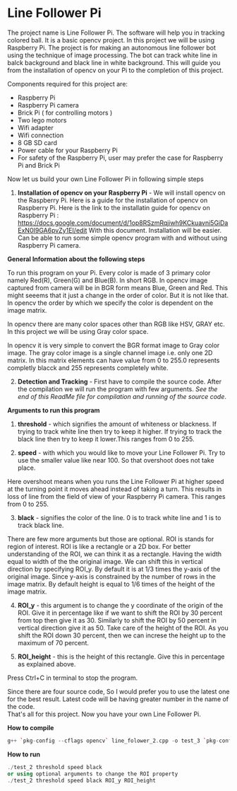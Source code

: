 Line Follower Pi
==========

The project name is Line Follower Pi. The software will help you in tracking colored ball. It is a basic opencv project. In this project we will be using Raspberry Pi. The project is for making an autonomous line follower bot using the technique of image processing. The bot can track white line in balck background and black line in white background. This will guide you from the installation of opencv on your Pi to the completion of this project.

Components required for this project are:
- Raspberry Pi
- Raspberry Pi camera
- Brick Pi ( for controlling motors )
- Two lego motors
- Wifi adapter 
- Wifi connection
- 8 GB SD card
- Power cable for your Raspberry Pi
- For safety of the Raspberry Pi, user may prefer the case for Raspberry Pi and Brick Pi
	
Now let us build your own Line Follower Pi in following simple steps

1. **Installation of opencv on your Raspberry Pi** - We will install opencv on the Raspberry Pi. Here is a guide for the installation of opencv on Raspberry Pi. Here is the link to the installatin guide for opencv on Raspberry Pi : https://docs.google.com/document/d/1op8RSzmRqjiwh9KCkuavni5GiDaExN0I9GA6pvZy1EI/edit With this document. Installation will be easier. Can be able to run some simple opencv program with and without using Raspberry Pi camera. 

**General Information about the following steps** 

To run this program on your Pi. Every color is made of 3 primary color namely Red(R), Green(G) and Blue(B). In short RGB. In opencv image captured from camera will be in BGR form means Blue, Green and Red. This might seeems that it just a change in the order of color. But it is not like that. In opencv the order by which we specify the color is dependent on the image matrix.

In opencv there are many color spaces other than RGB like HSV, GRAY etc. In this project we will be using Gray color space.

In opencv it is very simple to convert the BGR format image to Gray color image.
The gray color image is a single channel image i.e. only one 2D matrix. In this matrix elements can have value from 0 to 255.0 represents completly blacck and 255 represents completely white.
    
2. **Detection and Tracking** - First have to compile the source code. After the compilation we will run the program with few arguments. *See the end of this ReadMe file for compilation and running of the source code*.

**Arguments to run this program**

1. **threshold** - which signifies the amount of whiteness or blackness. If trying to track white line then try to keep it higher. If trying to track the black line then try to keep it lower.This ranges from 0 to 255.

2. **speed** - with which you would like to move your Line Follower Pi. Try to use the smaller value like near 100. So that overshoot does not take place.

Here overshoot means when you runs the Line Follower Pi at higher speed at the turning point it moves ahead instead of taking a turn. This results in loss of line from the field of view of your Raspberry Pi camera. This ranges from 0 to 255.

3. **black** - signifies the color of the line. 0 is to track white line and 1 is to track black line.

There are few more arguments but those are optional. ROI is stands for region of interest. ROI is like a rectangle or a 2D box. For better understanding of the ROI, we can think it as a rectangle. Having the width equal to width of the the original image. We can shift this in vertical direction by specifying ROI_y. By default it is at 1/3 times the y-axis of the original image. Since y-axis is constrained by the number of rows in the image matrix. By default height is equal to 1/6 times of the height of the image matrix.

4. **ROI_y** - this argument is to change the y coordinate of the origin of the ROI. Give it in percentage like if we want to shift the ROI by 30 percent from top then give it as 30. Similarly to shift the ROI by 50 percent in vertical direction give it as 50. Take care of the height of the ROI. As you shift the ROI down 30 percent, then we can increse the height up to  the maximum of 70 percent.  

5. **ROI_height** - this is the height of this rectangle. Give this in percentage as explained above.
				
Press Ctrl+C in terminal to stop the program. 

Since there are four source code, So I would prefer you to use the latest one for the best result. Latest code will be having greater number in the name of the code.			
That's all for this project. Now you have your own Line Follower Pi.

**How to compile**

```C++
g++ `pkg-config --cflags opencv` line_folower_2.cpp -o test_3 `pkg-config --libs opencv` -I/home/pi/git/robidouille/raspicam_cv -L/home/pi/git/robidouille/raspicam_cv -lraspicamcv -L/home/pi/git/raspberrypi/userland/build/lib -lmmal_core -lmmal -l mmal_util -lvcos -lbcm_host -lrt -lm -L/usr/local/lib -lwiringPi
```
 
**How to run**
 
```C++
./test_2 threshold speed black
or using optional arguments to change the ROI property
./test_2 threshold speed black ROI_y ROI_height
```